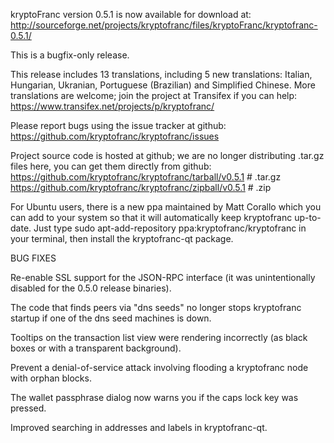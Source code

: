 kryptoFranc version 0.5.1 is now available for download at:
http://sourceforge.net/projects/kryptofranc/files/kryptoFranc/kryptofranc-0.5.1/

This is a bugfix-only release.

This release includes 13 translations, including 5 new translations:
Italian, Hungarian, Ukranian, Portuguese (Brazilian) and Simplified Chinese.
More translations are welcome; join the project at Transifex if you can help:
https://www.transifex.net/projects/p/kryptofranc/

Please report bugs using the issue tracker at github:
https://github.com/kryptofranc/kryptofranc/issues

Project source code is hosted at github; we are no longer
distributing .tar.gz files here, you can get them
directly from github:
https://github.com/kryptofranc/kryptofranc/tarball/v0.5.1  # .tar.gz
https://github.com/kryptofranc/kryptofranc/zipball/v0.5.1  # .zip

For Ubuntu users, there is a new ppa maintained by Matt Corallo which
you can add to your system so that it will automatically keep
kryptofranc up-to-date.  Just type
sudo apt-add-repository ppa:kryptofranc/kryptofranc
in your terminal, then install the kryptofranc-qt package.


BUG FIXES

Re-enable SSL support for the JSON-RPC interface (it was unintentionally
disabled for the 0.5.0 release binaries).

The code that finds peers via "dns seeds" no longer stops kryptofranc startup
if one of the dns seed machines is down.

Tooltips on the transaction list view were rendering incorrectly (as black boxes
or with a transparent background).

Prevent a denial-of-service attack involving flooding a kryptofranc node with
orphan blocks.

The wallet passphrase dialog now warns you if the caps lock key was pressed.

Improved searching in addresses and labels in kryptofranc-qt.
